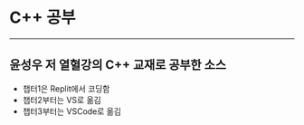 # C++ 공부

---

## 윤성우 저 열혈강의 C++ 교재로 공부한 소스

- 챕터1은 Replit에서 코딩함
- 챕터2부터는 VS로 옮김
- 챕터3부터는 VSCode로 옮김
